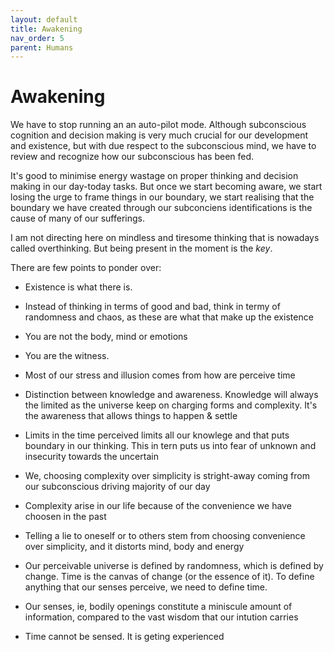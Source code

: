 ```yaml
---
layout: default
title: Awakening
nav_order: 5
parent: Humans
---
```


# Awakening

We have to stop running an an auto-pilot mode. Although subconscious cognition and decision making is very much crucial for our development and existence, but with due respect to the subconscious mind, we have to review and recognize how our subconscious has been fed. 

It's good to minimise energy wastage on proper thinking and decision making in our day-today tasks. But once we start becoming aware, we start losing the urge to frame things in our boundary, we start realising that the boundary we have created through our subconciens identifications is the cause of many of our sufferings.

I am not directing here on mindless and tiresome thinking that is nowadays called overthinking. But being present in the moment is the *key*. 

There are few points to ponder over: 

- Existence is what there is.

- Instead of thinking in terms of good and bad, think in termy of randomness and chaos, as these are what that make up the existence 

- You are not the body, mind or emotions

- You are the witness. 

- Most of our stress and illusion comes from how are perceive time

- Distinction between knowledge and awareness. Knowledge will always the limited as the universe keep on charging forms and complexity. It's the awareness that allows things to happen & settle 

- Limits in the time perceived limits all our knowlege and that puts boundary in our thinking. This in tern puts us into fear of unknown and insecurity towards the uncertain

- We, choosing complexity over simplicity is stright-away coming from our subconscious driving majority of our day 

- Complexity arise in our life because of the convenience we have choosen in the past

- Telling a lie to oneself or to others stem from choosing convenience over simplicity, and it distorts mind, body and energy 

- Our perceivable universe is defined by randomness, which is defined by change. Time is the canvas of change (or the essence of it). To define anything that our senses perceive, we need to define time.

- Our senses, ie, bodily openings constitute a miniscule amount of information, compared to the vast wisdom that our intution carries 

- Time cannot be sensed. It is geting experienced